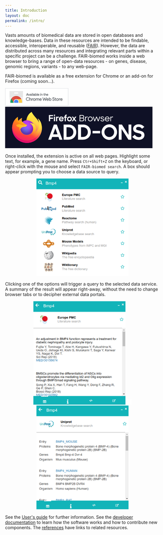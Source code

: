 ```yaml
---
title: Introduction
layout: doc
permalink: /intro/
---
```


Vasts amounts of biomedical data are stored in open databases and knowledge-bases. Data in these resources are intended to be findable, accessible, interoperable, and reusable ([FAIR](https://www.nature.com/articles/sdata201618">FAIR</a>)). However, the data are distributed across many resources and integrating relevant parts within a specific project can be a challenge. FAIR-biomed works inside a web browser to bring a range of open-data resources - on genes, disease, genomic regions, variants - to any web-page.

FAIR-biomed is available as a free extension for Chrome or an add-on for Firefox (coming soon...). 

<div class="container">
<div class="row">
<div class="col-sm-6">
<a href="https://chrome.google.com/webstore/detail/fair-biomed/kaacnnmpcdbebmkbcddpckgpgphhcdhn">
    <img class="center" src="../images/ChromeWebStore_BadgeWBorder_v2_206x58.png">
</a>
</div>
<div class="col-sm-6">
<a href="https://chrome.google.com/webstore/detail/fair-biomed/kaacnnmpcdbebmkbcddpckgpgphhcdhn">
    <img class="center browser-ad" src="../images/firefox_addons.png">
</a>
</div>
</div>
</div>


<div class="clear mt-3"></div>

Once installed, the extension is active on all web pages. Highlight some text, for example, a gene name. Press `Ctr+Shift+Z` on the keyboard, or right-click with the mouse and select `FAIR-biomed search`. A box should appear prompting you to choose a data source to query. 

<p align="center">
<img src="/images/bmp4_list.png" width="300">
</p>

Clicking one of the options will trigger a query to the selected data service. A summary of the result will appear right-away, without the need to change browser tabs or to decipher external data portals.

<p align="center">
<img src="/images/bmp4_europepmc.png" width="300">
<img src="/images/spacer.png" width="16px">
<img src="/images/bmp4_uniprot.png" width="300">
</p>

<div class="clear mt-3"></div>

See the [User's guide](/guide/) for further information. See the [developer documentation](/documentation/) to learn how the software works and how to contribute new components. The [references](/references/) have links to related resources.